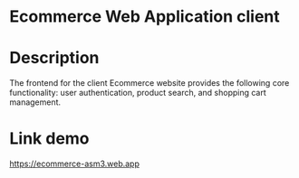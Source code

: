 # Ecommerce Web Application client
# Description
The frontend for the client Ecommerce website provides the following core functionality: user authentication, product search, and shopping cart management.
# Link demo
https://ecommerce-asm3.web.app

